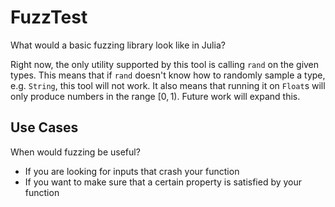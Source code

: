 # FuzzTest
What would a basic fuzzing library look like in Julia?

Right now, the only utility supported by this tool is calling `rand` on the given types. This means that if 
`rand` doesn't know how to randomly sample a type, e.g. `String`, this tool will not work. It also means that
running it on `Float`s will only produce numbers in the range $[0,1)$. Future work will expand this. 

## Use Cases
When would fuzzing be useful?
- If you are looking for inputs that crash your function
- If you want to make sure that a certain property is satisfied by your function